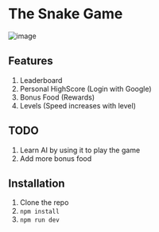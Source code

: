 # The Snake Game

![image](https://github.com/Xinecraft/the-snake-game/assets/3089863/1593ad3e-78bb-45af-8496-618a855e2981)


## Features
1. Leaderboard
2. Personal HighScore (Login with Google)
3. Bonus Food (Rewards)
4. Levels (Speed increases with level)

## TODO
1. Learn AI by using it to play the game
2. Add more bonus food

## Installation
1. Clone the repo
2. `npm install`
3. `npm run dev`
